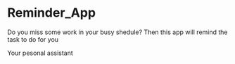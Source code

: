 # Reminder_App

Do you miss some work in your busy shedule? Then this app will remind the task to do for you

Your pesonal assistant
